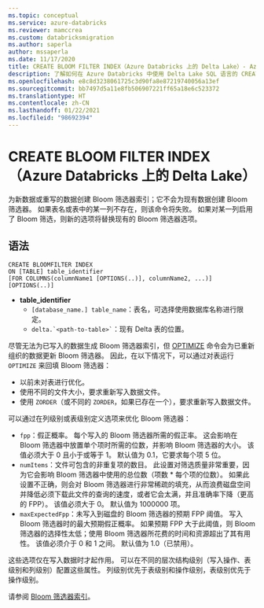 ```yaml
---
ms.topic: conceptual
ms.service: azure-databricks
ms.reviewer: mamccrea
ms.custom: databricksmigration
ms.author: saperla
author: mssaperla
ms.date: 11/17/2020
title: CREATE BLOOM FILTER INDEX（Azure Databricks 上的 Delta Lake）- Azure Databricks
description: 了解如何在 Azure Databricks 中使用 Delta Lake SQL 语言的 CREATE BLOOMFILTER INDEX 语法。
ms.openlocfilehash: e8c8d3238061725c3d90fa8e87219740056a13ef
ms.sourcegitcommit: bb7497d5a11e8fb506907221ff65a18e6c523372
ms.translationtype: HT
ms.contentlocale: zh-CN
ms.lasthandoff: 01/22/2021
ms.locfileid: "98692394"
---
```

# <a name="create-bloom-filter-index-delta-lake-on-azure-databricks"></a>CREATE BLOOM FILTER INDEX（Azure Databricks 上的 Delta Lake）

为新数据或重写的数据创建 Bloom 筛选器索引；它不会为现有数据创建 Bloom 筛选器。 如果表名或表中的某一列不存在，则该命令将失败。 如果对某一列启用了 Bloom 筛选，则新的选项将替换现有的 Bloom 筛选器选项。

## <a name="syntax"></a>语法

```
CREATE BLOOMFILTER INDEX
ON [TABLE] table_identifier
[FOR COLUMNS(columnName1 [OPTIONS(..)], columnName2, ...)]
[OPTIONS(..)]
```

* **table_identifier**
  * ``[database_name.] table_name``：表名，可选择使用数据库名称进行限定。
  * `` delta.`<path-to-table>` ``：现有 Delta 表的位置。

尽管无法为已写入的数据生成 Bloom 筛选器索引，但 [OPTIMIZE](../../spark/2.x/spark-sql/language-manual/optimize.md) 命令会为已重新组织的数据更新 Bloom 筛选器。 因此，在以下情况下，可以通过对表运行 ``OPTIMIZE`` 来回填 Bloom 筛选器：

* 以前未对表进行优化。
* 使用不同的文件大小，要求重新写入数据文件。
* 使用 ``ZORDER``（或不同的 ``ZORDER``，如果已存在一个），要求重新写入数据文件。

可以通过在列级别或表级别定义选项来优化 Bloom 筛选器：

* ``fpp``：假正概率。 每个写入的 Bloom 筛选器所需的假正率。 这会影响在 Bloom 筛选器中放置单个项时所需的位数，并影响 Bloom 筛选器的大小。 该值必须大于 0 且小于或等于 1。 默认值为 0.1，它要求每个项 5 位。
* ``numItems``：文件可包含的非重复项的数目。 此设置对筛选质量非常重要，因为它会影响 Bloom 筛选器中使用的总位数（项数 * 每个项的位数）。 如果此设置不正确，则会对 Bloom 筛选器进行非常稀疏的填充，从而浪费磁盘空间并降低必须下载此文件的查询的速度，或者它会太满，并且准确率下降（更高的 FPP）。 该值必须大于 0。 默认值为 1000000 项。
* ``maxExpectedFpp``：未写入到磁盘的 Bloom 筛选器的预期 FPP 阈值。 写入 Bloom 筛选器时的最大预期假正概率。 如果预期 FPP 大于此阈值，则 Bloom 筛选器的选择性太低；使用 Bloom 筛选器所花费的时间和资源超出了其有用性。 该值必须介于 0 和 1 之间。 默认值为 1.0（已禁用）。

这些选项仅在写入数据时才起作用。 可以在不同的层次结构级别（写入操作、表级别和列级别）配置这些属性。 列级别优先于表级别和操作级别，表级别优先于操作级别。

请参阅 [Bloom 筛选器索引](../../delta/optimizations/bloom-filters.md)。